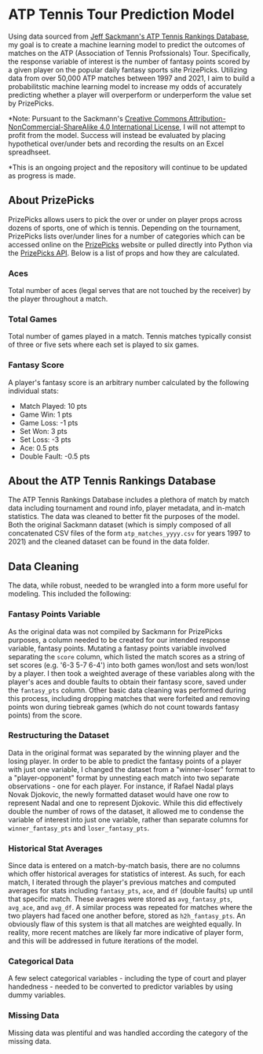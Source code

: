 # ATP Tennis Tour Prediction Model

Using data sourced from [Jeff Sackmann's ATP Tennis Rankings Database](https://github.com/JeffSackmann/tennis_atp), my goal is to create a machine learning model to predict the outcomes of matches on the ATP (Association of Tennis Profssionals) Tour. Specifically, the response variable of interest is the number of fantasy points scored by a given player on the popular daily fantasy sports site PrizePicks. Utilizing data from over 50,000 ATP matches between 1997 and 2021, I aim to build a probabilitstic machine learning model to increase my odds of accurately predicting whether a player will overperform or underperform the value set by PrizePicks.

*Note: Pursuant to the Sackmann's [Creative Commons Attribution-NonCommercial-ShareAlike 4.0 International License](https://creativecommons.org/licenses/by-nc-sa/4.0/), I will not attempt to profit from the model. Success will instead be evaluated by placing hypothetical over/under bets and recording the results on an Excel spreadhseet.

*This is an ongoing project and the repository will continue to be updated as progress is made.

## About PrizePicks

PrizePicks allows users to pick the over or under on player props across dozens of sports, one of which is tennis. Depending on the tournament, PrizePicks lists over/under lines for a number of categories which can be accessed online on the [PrizePicks](https://www.prizepicks.com) website or pulled directly into Python via the [PrizePicks API](https://github.com/PrizePicks-Analytics/PrizePicks-API/wiki). Below is a list of props and how they are calculated.

### Aces

Total number of aces (legal serves that are not touched by the receiver) by the player throughout a match.

### Total Games

Total number of games played in a match. Tennis matches typically consist of three or five sets where each set is played to six games.

### Fantasy Score

A player's fantasy score is an arbitrary number calculated by the following individual stats:
  - Match Played: 10 pts
  - Game Win:	1 pts
  - Game Loss: -1 pts
  - Set Won: 3 pts
  - Set Loss:	-3 pts
  - Ace: 0.5 pts
  - Double Fault: -0.5 pts

## About the ATP Tennis Rankings Database

The ATP Tennis Rankings Database includes a plethora of match by match data including tournament and round info, player metadata, and in-match statistics. The data was cleaned to better fit the purposes of the model. Both the original Sackmann dataset (which is simply composed of all concatenated CSV files of the form `atp_matches_yyyy.csv` for years 1997 to 2021) and the cleaned dataset can be found in the data folder.

## Data Cleaning

The data, while robust, needed to be wrangled into a form more useful for modeling. This included the following:

### Fantasy Points Variable

As the original data was not compiled by Sackmann for PrizePicks purposes, a column needed to be created for our intended response variable, fantasy points. Mutating a fantasy points variable involved separating the `score` column, which listed the match scores as a string of set scores (e.g. '6-3 5-7 6-4') into both games won/lost and sets won/lost by a player. I then took a weighted average of these variables along with the player's aces and double faults to obtain their fantasy score, saved under the `fantasy_pts` column. Other basic data cleaning was performed during this process, including dropping matches that were forfeited and removing points won during tiebreak games (which do not count towards fantasy points) from the score.

### Restructuring the Dataset

Data in the original format was separated by the winning player and the losing player. In order to be able to predict the fantasy points of a player with just one variable, I changed the dataset from a "winner-loser" format to a "player-opponent" format by unnesting each match into two separate observations - one for each player. For instance, if Rafael Nadal plays Novak Djokovic, the newly formatted dataset would have one row to represent Nadal and one to represent Djokovic. While this did effectively double the number of rows of the dataset, it allowed me to condense the variable of interest into just one variable, rather than separate columns for `winner_fantasy_pts` and `loser_fantasy_pts`.

### Historical Stat Averages

Since data is entered on a match-by-match basis, there are no columns which offer historical averages for statistics of interest. As such, for each match, I iterated through the player's previous matches and computed averages for stats including `fantasy_pts`, `ace`, and `df` (double faults) up until that specific match. These averages were stored as `avg_fantasy_pts`, `avg_ace`, and `avg_df`. A similar process was repeated for matches where the two players had faced one another before, stored as `h2h_fantasy_pts`. An obviously flaw of this system is that all matches are weighted equally. In reality, more recent matches are likely far more indicative of player form, and this will be addressed in future iterations of the model.

### Categorical Data

A few select categorical variables - including the type of court and player handedness - needed to be converted to predictor variables by using dummy variables.

### Missing Data

Missing data was plentiful and was handled according the category of the missing data.
